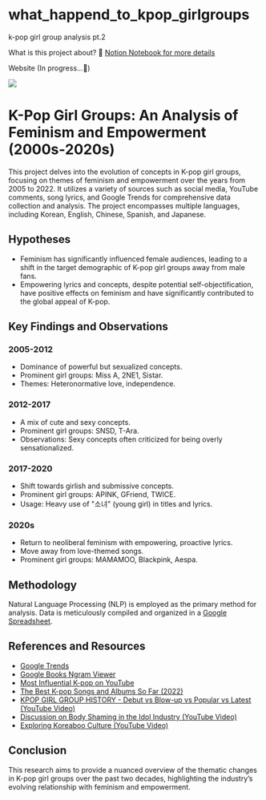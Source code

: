 # what_happend_to_kpop_girlgroups
k-pop girl group analysis pt.2

What is this project about? 📝 [Notion Notebook for more details](https://g1gigi.notion.site/K-pop-Analysis-ongoing-fa2ba660b83445b6989cd569a22419d9?pvs=4)

Website (In progress...🤫) 

![](https://github.com/JiwonGigiShin/what_happend_to_kpop_girlgroups/blob/main/for_readme/%E1%84%8B%E1%85%B0%E1%86%B8%E1%84%89%E1%85%A1%E1%84%8B%E1%85%B5%E1%84%90%E1%85%B3.gif)


# K-Pop Girl Groups: An Analysis of Feminism and Empowerment (2000s-2020s)

This project delves into the evolution of concepts in K-pop girl groups, focusing on themes of feminism and empowerment over the years from 2005 to 2022. It utilizes a variety of sources such as social media, YouTube comments, song lyrics, and Google Trends for comprehensive data collection and analysis. The project encompasses multiple languages, including Korean, English, Chinese, Spanish, and Japanese.

## Hypotheses

- Feminism has significantly influenced female audiences, leading to a shift in the target demographic of K-pop girl groups away from male fans.
- Empowering lyrics and concepts, despite potential self-objectification, have positive effects on feminism and have significantly contributed to the global appeal of K-pop.

## Key Findings and Observations

### 2005-2012
- Dominance of powerful but sexualized concepts.
- Prominent girl groups: Miss A, 2NE1, Sistar.
- Themes: Heteronormative love, independence.

### 2012-2017
- A mix of cute and sexy concepts.
- Prominent girl groups: SNSD, T-Ara.
- Observations: Sexy concepts often criticized for being overly sensationalized.

### 2017-2020
- Shift towards girlish and submissive concepts.
- Prominent girl groups: APINK, GFriend, TWICE.
- Usage: Heavy use of "소녀" (young girl) in titles and lyrics.

### 2020s
- Return to neoliberal feminism with empowering, proactive lyrics.
- Move away from love-themed songs.
- Prominent girl groups: MAMAMOO, Blackpink, Aespa.

## Methodology

Natural Language Processing (NLP) is employed as the primary method for analysis. Data is meticulously compiled and organized in a [Google Spreadsheet](https://docs.google.com/spreadsheets/d/1_1dWALSdpBK9ruh2G7tzc3RqxpCU9WAF08p6ZYQLLBs/edit#gid=0).

## References and Resources

- [Google Trends](https://trends.google.co.kr/trends/?geo=GB)
- [Google Books Ngram Viewer](https://books.google.com/ngrams/)
- [Most Influential K-pop on YouTube](https://youtu.be/zKAReALatl0)
- [The Best K-pop Songs and Albums So Far (2022)](https://time.com/6184416/best-kpop-2022-so-far/)
- [KPOP GIRL GROUP HISTORY - Debut vs Blow-up vs Popular vs Latest (YouTube Video)](https://www.youtube.com/watch?v=5xOcyPVTQmg&t=651s)
- [Discussion on Body Shaming in the Idol Industry (YouTube Video)](https://youtube.com/shorts/Rrz4m7Ls41o?feature=share)
- [Exploring Koreaboo Culture (YouTube Video)](https://www.youtube.com/watch?v=15zgBaTeMxo&t=54s)

## Conclusion

This research aims to provide a nuanced overview of the thematic changes in K-pop girl groups over the past two decades, highlighting the industry’s evolving relationship with feminism and empowerment.
